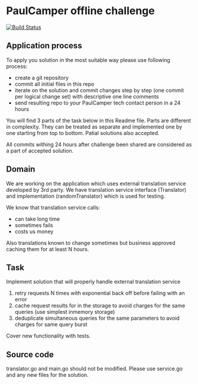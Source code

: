 # PaulCamper offline challenge
[![Build Status](https://travis-ci.com/a-berahman/pc-offline-challenge.svg?branch=master)](https://travis-ci.com/a-berahman/pc-offline-challenge)
## Application process

To apply you solution in the most suitable way please use following process:
* create a git repository
* commit all initial files in this repo
* iterate on the solution and commit changes step by step (one commit per logical change set) with descriptive one line comments
* send resulting repo to your PaulCamper tech contact person in a 24 hours

You will find 3 parts of the task below in this Readme file. Parts are different in complexity.
They can be treated as separate and implemented one by one starting from top to bottom.
Patial solutions also accepted.

All commits withing 24 hours after challenge been shared are considered as a part of accepted solution.

## Domain

We are working on the application which uses external translation service developed by 3rd party. We have translation service interface (Translator) and implementation (randomTranslator) which is used for testing.

We know that translation service calls:
* can take long time
* sometimes fails
* costs us money

Also translations known to change sometimes but business approved caching them for at least N hours.

## Task

Implement solution that will properly handle external translation service
1. retry requests N times with exponential back off before failing with an error
2. cache request results for in the storage to avoid charges for the same queries (use simplest inmemory storage)
3. deduplicate simultaneous queries for the same parameters to avoid charges for same query burst

Cover new functionality with tests.

## Source code

translator.go and main.go should not be modified. Please use service.go and any new files for the solution.